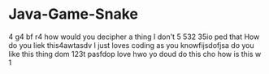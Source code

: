 # Java-Game-Snake
4
g4
bf
r4
how would you decipher a thing
I don't
5
532
35io
ped
that
How do you liek this4awtasdv
I just loves coding as you knowfijsdofjsa
do you like this thing dom
123t
pasfdop
love hwo yo doud do this
cho
how is this
w
1
